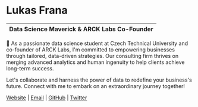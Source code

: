 # Lukas Frana

| Data Science Maverick & ARCK Labs Co-Founder |
|----------------------------------------------|

🚀 As a passionate data science student at Czech Technical University and co-founder of ARCK Labs, I'm committed to empowering businesses through tailored, data-driven strategies. Our consulting firm thrives on merging advanced analytics and human ingenuity to help clients achieve long-term success.

Let's collaborate and harness the power of data to redefine your business's future. Connect with me to embark on an extraordinary journey together!

[Website](https://lukasfrana.com/) | [Email](mailto:x@lukasfrana.com) | [GitHub](https://github.com/lksfrn) | [Twitter](https://twitter.com/lksfrn)

<!-- [![Lukas Frana's GitHub Stats](https://github-readme-stats.vercel.app/api?username=lksfrn)](https://github.com/lksfrn) -->

